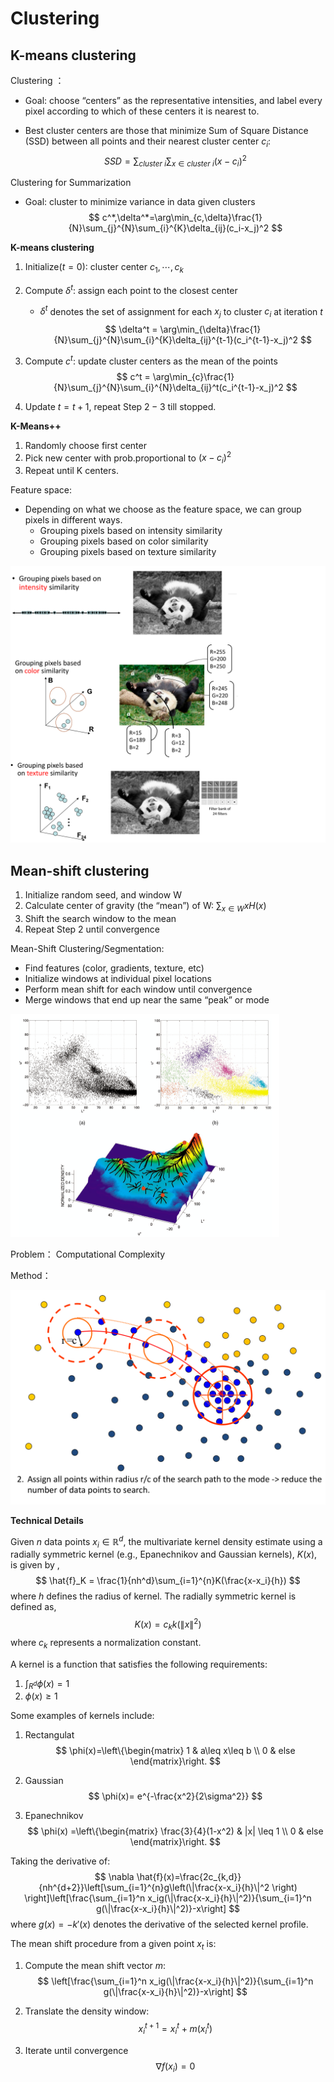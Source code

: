 # Clustering

## K-means clustering

Clustering ：

* Goal: choose “centers” as the representative intensities, and label every pixel according to which of these centers it is nearest to.

* Best cluster centers are those that minimize Sum of Square Distance (SSD) between all points and their nearest cluster center $c_i$:
  $$
  SSD = \sum_{cluster\ i}\sum_{x\in cluster\ i}(x-c_i)^2
  $$

Clustering for Summarization

* Goal: cluster to minimize variance in data given clusters
  $$
  c^*,\delta^*=\arg\min_{c,\delta}\frac{1}{N}\sum_{j}^{N}\sum_{i}^{K}\delta_{ij}(c_i-x_j)^2
  $$

**K-means clustering**

1. Initialize$(t=0)$: cluster center $c_1,\cdots,c_k$

2. Compute $\delta^t$: assign each point to the closest center

   * $\delta^t$ denotes the set of assignment for each $x_j$ to cluster $c_i$ at iteration $t$
     $$
     \delta^t = \arg\min_{\delta}\frac{1}{N}\sum_{j}^{N}\sum_{i}^{K}\delta_{ij}^{t-1}(c_i^{t-1}-x_j)^2
     $$

3. Compute $c^t$: update cluster centers as the mean of the points
   $$
   c^t = \arg\min_{c}\frac{1}{N}\sum_{j}^{N}\sum_{i}^{N}\delta_{ij}^t(c_i^{t-1}-x_j)^2
   $$

4. Update $t=t+1$, repeat Step $2-3$ till stopped.

**K-Means++**

1. Randomly choose first center
2. Pick new center with prob.proportional to $(x-c_i)^2$
3. Repeat until K centers.

Feature space:

* Depending on what we choose as the feature space, we can group pixels in different ways.
  * Grouping pixels based on intensity similarity
  * Grouping pixels based on color similarity
  * Grouping pixels based on texture similarity

<img src="ch6.assets/image-20210105103932361.png" alt="image-20210105103932361" style="zoom:50%;" />

## Mean-shift clustering

1. Initialize random seed, and window W
2. Calculate center of gravity (the “mean”) of W: $\sum_{x\in W}xH(x)$
3. Shift the search window to the mean
4. Repeat Step 2 until convergence

Mean-Shift Clustering/Segmentation:

* Find features (color, gradients, texture, etc)
* Initialize windows at individual pixel locations
* Perform mean shift for each window until convergence
* Merge windows that end up near the same “peak” or mode

<img src="ch6.assets/image-20210105111442600.png" alt="image-20210105111442600" style="zoom: 50%;" />

Problem： Computational Complexity

Method：

<img src="ch6.assets/image-20210106093001452.png" alt="image-20210106093001452" style="zoom: 50%;" />

**Technical Details**

Given $n$ data points $x_i\in \mathbb{R}^d$, the multivariate kernel density estimate using a radially symmetric kernel (e.g., Epanechnikov and Gaussian kernels), $K(x)$, is given by ,
$$
\hat{f}_K = \frac{1}{nh^d}\sum_{i=1}^{n}K(\frac{x-x_i}{h})
$$
where $h$ defines the radius of kernel. The radially symmetric kernel is defined as,
$$
K(x)=c_kk(\|x\|^2)
$$
where $c_k$ represents a normalization constant.

A kernel is a function that satisfies the following requirements:

1. $\int_{R^d}\phi(x)=1$
2. $\phi (x) \geq 1$

Some examples of kernels include:

1. Rectangulat
   $$
   \phi(x)=\left\{\begin{matrix}
   1 & a\leq x\leq b \\
   0 & else
   \end{matrix}\right.
   $$

2. Gaussian
   $$
   \phi(x)= e^{-\frac{x^2}{2\sigma^2}}
   $$

3. Epanechnikov
   $$
   \phi(x) =\left\{\begin{matrix}
   \frac{3}{4}(1-x^2) & |x| \leq 1 \\
   0 & else
   \end{matrix}\right.
   $$

Taking the derivative of:
$$
\nabla \hat{f}(x)=\frac{2c_{k,d}}{nh^{d+2}}\left[\sum_{i=1}^{n}g\left(\|\frac{x-x_i}{h}\|^2 \right) \right]\left[\frac{\sum_{i=1}^n x_ig(\|\frac{x-x_i}{h}\|^2)}{\sum_{i=1}^n g(\|\frac{x-x_i}{h}\|^2)}-x\right]
$$
where $g(x)=-k'(x)$ denotes the derivative of the selected kernel profile.

The mean shift procedure from a given point $x_t$ is:

1. Compute the mean shift vector $m$:
   $$
   \left[\frac{\sum_{i=1}^n x_ig(\|\frac{x-x_i}{h}\|^2)}{\sum_{i=1}^n g(\|\frac{x-x_i}{h}\|^2)}-x\right]
   $$

2. Translate the density window:
   $$
   x_i^{t+1}=x_i^t+m(x_i^t)
   $$

3. Iterate until convergence
   $$
   \nabla f(x_i) = 0
   $$

